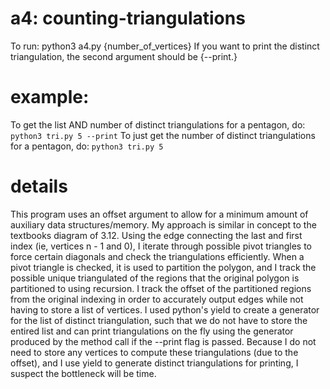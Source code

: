 # a4: counting-triangulations
To run: python3 a4.py {number_of_vertices} 
If you want to print the distinct triangulation, the second argument should be {--print.}
# example:
To get the list AND number of distinct triangulations for a pentagon, do:
``python3 tri.py 5 --print``
To just get the number of distinct triangulations for a pentagon, do:
``python3 tri.py 5``

# details

This program uses an offset argument to allow for a minimum amount of auxiliary data structures/memory. My approach is similar in concept to the textbooks diagram of 3.12. Using the edge connecting the last and first index (ie, vertices n - 1 and 0), I iterate through possible pivot triangles to force certain diagonals and check the triangulations efficiently. When a pivot triangle is checked, it is used to partition the polygon, and I track the possible unique triangulated of the regions that the original polygon is partitioned to using recursion. I track the offset of the partitioned regions from the original indexing in order to accurately output edges while not having to store a list of vertices. I used python's yield to create a generator for the list of distinct triangulation, such that we do not have to store the entired list and can print triangulations on the fly using the generator produced by the method call if the --print flag is passed. Because I do not need to store any vertices to compute these triangulations (due to the offset), and I use yield to generate distinct triangulations for printing, I suspect the bottleneck will be time. 